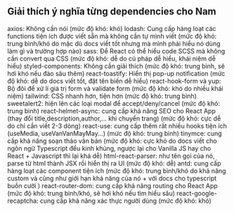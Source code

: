 ## Giải thích ý nghĩa từng dependencies cho Nam

axios: Không cần nói (mức độ khó: khó)
lodash: Cung cấp hàng loạt các functions tiện ích được viết sẵn mà không cần tự mình viết (mức độ khó: trung bình/khó do mặc dù docs viết tốt nhưng mà mình phải hiểu nó dùng làm gì và trường hợp nào)
sass: Để React có thể hiểu code SCSS mà không cần convert qua CSS (mức độ khó: dễ do cú pháp dễ hiểu, khái niệm dễ hiểu)
styled-components: Không cần giải thích (mức độ khó: trung bình, sẽ hơi khó nếu đào sâu thêm)
react-toastify: Hiển thị pop-up notification (mức độ khó: dễ do docs viết tốt, đặt tên biến dễ hiểu)
react-hook-form và yup: Bộ đôi để xử lí giá trị form và validate form (mức độ khó: khó do nhiều khái niệm)
tailwind: CSS nhanh hơn, tiện hơn (mức độ khó: trung bình)
sweetalert2: hiện lên các loại modal để accept/deny/cancel (mức độ khó: trung bình)
react-helmet-async: cung cấp khả năng SEO cho React App (thay đổi title,description,author,... khi chuyển trang) (mức độ khó: cực dễ do chỉ cần viết 2-3 dòng)
react-use: cung cấp thêm rất nhiều hooks tiện ích (useMedia, useVanVanMayMay...) (mức độ khó: trung bình)
tinymce: cung cấp khả năng soạn thảo văn bản (mức độ khó: cực khó do docs viết cho ngôn ngữ Typescript đểu kinh khủng, ngược lại cho Vanilla JS hay cho React + Javascript thì lại khá dễ)
html-react-parser: như tên gọi của nó, parse từ html thành JSX rồi hiển thị ra UI (mức độ khó: dễ)
antd: cung cấp hàng loạt các component tiện ích (mức độ khó: trung bình/khó do khả năng custom và cũng như giới hạn khả năng của nó + với docs cho typescript buồn cười )
react-router-dom: cung cấp khả năng routing cho React App (mức độ khó: trung bình/khó, sẽ hơi khó nếu tìm hiểu sâu)
react-google-recaptcha: cung cấp khả năng xác thực người dùng (mức độ khó: khó)
